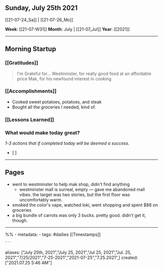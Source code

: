 ## Sunday, July 25th 2021
[[21-07-24_Sa]] | [[21-07-26_Mo]] 

**Week**: [[21-07-W31]]
**Month**: July | [[21-07_Jul]]
**Year**: [[2021]]

----
## Morning Startup

### [[Gratitudes]]
> I'm Grateful for... 
> Westminster, for really good food at an affordable price
> Mak, for his newfound interest in cooking

### [[Accomplishments]]
- Cooked sweet potatoes, potatoes, and steak
- Bought all the groceries I needed, kind of. 

### [[Lessons Learned]]

### What would make today great?
*1-3 actions that if completed today will be deemed a success.*
- [ ]  

----
## Pages
- went to westminster to help mak shop, didn't find anything
	- westminster mall is surreal, empty — gave me abandoned mall vibes. the target was two stories, but the first floor was uncomfortably warm.
- smoked the color's vape, watched loki, went shopping and spent $88 on groceries
- a big bundle of carrots was only 3 bucks. pretty good. didn't get it, though. 

----
%% - metadata:
	- tags: #dailies [[Timestamps]] 


	```
aliases: ["July 25th, 2021","July 25, 2021","Jul 25, 2021","Jul. 25, 2021","7/25/2021","7-25-2021","2021-07-25","7.25.2021",]
created: ["2021.07.25 5:46 AM"]
```